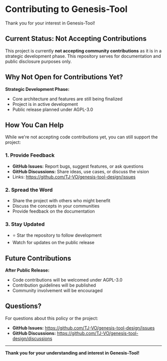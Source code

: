 # Contributing to Genesis-Tool

Thank you for your interest in Genesis-Tool!

## Current Status: Not Accepting Contributions

This project is currently **not accepting community contributions** as it is in a strategic development phase. This repository serves for documentation and public disclosure purposes only.

## Why Not Open for Contributions Yet?

**Strategic Development Phase:**
- Core architecture and features are still being finalized
- Project is in active development
- Public release planned under AGPL-3.0

## How You Can Help

While we're not accepting code contributions yet, you can still support the project:

### 1. Provide Feedback
- **GitHub Issues:** Report bugs, suggest features, or ask questions
- **GitHub Discussions:** Share ideas, use cases, or discuss the vision
- Links: https://github.com/TJ-VO/genesis-tool-design/issues

### 2. Spread the Word
- Share the project with others who might benefit
- Discuss the concepts in your communities
- Provide feedback on the documentation

### 3. Stay Updated
- ⭐ Star the repository to follow development
- Watch for updates on the public release

## Future Contributions

**After Public Release:**
- Code contributions will be welcomed under AGPL-3.0
- Contribution guidelines will be published
- Community involvement will be encouraged

## Questions?

For questions about this policy or the project:
- **GitHub Issues:** https://github.com/TJ-VO/genesis-tool-design/issues
- **GitHub Discussions:** https://github.com/TJ-VO/genesis-tool-design/discussions

---

**Thank you for your understanding and interest in Genesis-Tool!**